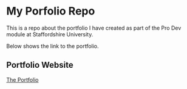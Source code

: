 # My Porfolio Repo
This is a repo about the portfolio I have created as part of the Pro Dev module at Staffordshire University.

Below shows the link to the portfolio. 


## Portfolio Website

[The Portfolio](https://bilalp19.github.io/bilalpatel.github.io/)
